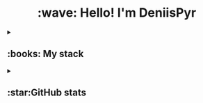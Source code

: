 <h1 align="center">:wave: Hello! I'm DeniisPyr </h1>

<details align="left">
  <summary><h2><b>:books: My stack</b></h2></summary>
  <p>
    <h3>Langs</h3>
    <img src="https://skillicons.dev/icons?i=c,cpp,cs,py,lua,sqlite&perline=7" />
    <h3>Software</h3>
    <img src="https://skillicons.dev/icons?i=visualstudio,vscode,vim,pycharm&perline=7" />
    <br>
  </p>
</details>

<details align="left">
  <summary><h2><b>:star:GitHub stats</b></h2></summary>
  <p>
   <img src="https://github-readme-stats.vercel.app/api?username=DeniisPyr&count_private=true&show_icons=true&theme=github_dar&hide_border=true&bg_color=COLOR1" />
   <br>
   <img src="https://github-readme-stats.vercel.app/api/top-langs/?username=DeniisPyr&theme=github_dar&layout=compact&hide_border=true&bg_color=COLOR1" />
  </p>
</details>
